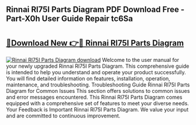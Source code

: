 ## Rinnai Rl75I Parts Diagram PDF Download Free - Part-X0h User Guide Repair tc6Sa

# <h2><a href="http://dfngw9n.blite.top/?on=Rinnai+Rl75I+Parts+Diagram">🔗Download New 👉🔴 Rinnai Rl75I Parts Diagram</a></h2>

[![Rinnai Rl75I Parts Diagram download](https://i.imgur.com/lujVjoI.png)](http://dfngw9n.blite.top/?on=Rinnai+Rl75I+Parts+Diagram)
Welcome to the user manual for your newly upgraded Rinnai Rl75I Parts Diagram. This comprehensive guide is intended to help you understand and operate your product successfully. You will find detailed information on features, installation, operation, maintenance, and troubleshooting. Troubleshooting Guide Rinnai Rl75I Parts Diagram for Common Issues This section offers solutions to common issues and error messages encountered. This Rinnai Rl75I Parts Diagram comes equipped with a comprehensive set of features to meet your diverse needs. Your Feedback is Important Rinnai Rl75I Parts Diagram. We value your input and are committed to continuous improvement.
